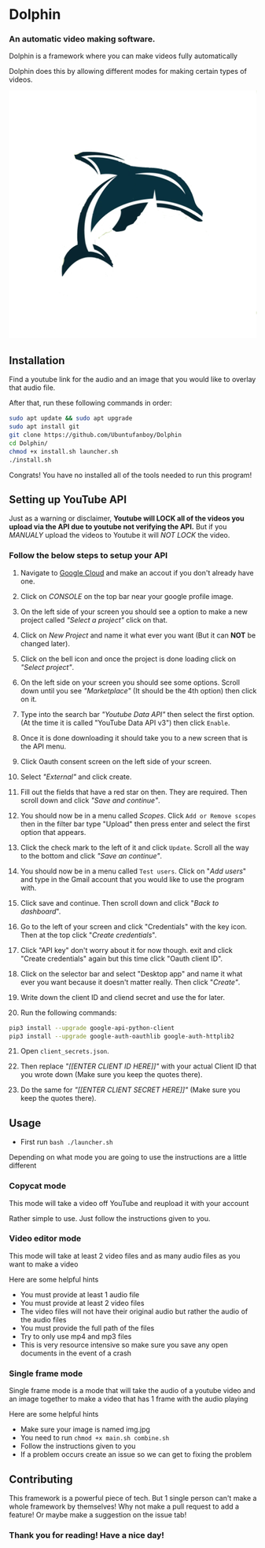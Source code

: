 # Dolphin
### An automatic video making software.

Dolphin is a framework where you can make videos fully automatically

Dolphin does this by allowing different modes for making certain types of videos.

![Dolphin](Dolphin.png "Dolphin")

## Installation

Find a youtube link for the audio and an image that you would like to overlay that audio file.

After that, run these following commands in order:

```bash
sudo apt update && sudo apt upgrade
sudo apt install git
git clone https://github.com/Ubuntufanboy/Dolphin
cd Dolphin/
chmod +x install.sh launcher.sh
./install.sh
```

Congrats! You have no installed all of the tools needed to run this program!

## Setting up YouTube API

Just as a warning or disclaimer, **Youtube will LOCK all of the videos you upload via the API due to youtube not verifying the API.** But if you *MANUALY* upload the videos to Youtube it will *NOT LOCK* the video.

### Follow the below steps to setup your API

1. Navigate to [Google Cloud](https://cloud.google.com/) and make an accout if you don't already have one.

2. Click on *CONSOLE* on the top bar near your google profile image.

3. On the left side of your screen you should see a option to make a new project called *"Select a project"* click on that.

4. Click on *New Project* and name it what ever you want (But it can **NOT** be changed later).

5. Click on the bell icon and once the project is done loading click on *"Select project"*.

6. On the left side on your screen you should see some options. Scroll down until you see *"Marketplace"* (It should be the 4th option) then click on it.

7. Type into the search bar *"Youtube Data API"* then select the first option. (At the time it is called "YouTube Data API v3") then click `Enable`.

8. Once it is done downloading it should take you to a new screen that is the API menu.

9. Click Oauth consent screen on the left side of your screen.

10. Select *"External"* and click create.

11. Fill out the fields that have a red star on then. They are required. Then scroll down and click *"Save and continue"*.

12. You should now be in a menu called *Scopes*. Click `Add or Remove scopes` then in the filter bar type "Upload" then press enter and select the first option that appears.

13. Click the check mark to the left of it and click `Update`. Scroll all the way to the bottom and click *"Save an continue"*.

14. You should now be in a menu called `Test users`. Click on "*Add users*" and type in the Gmail account that you would like to use the program with.

15. Click save and continue. Then scroll down and click "*Back to dashboard*".

16. Go to the left of your screen and click "Credentials" with the key icon. Then at the top click "*Create credentials*".

17. Click "API key" don't worry about it for now though. exit and click "Create credentials" again but this time click "Oauth client ID".

18. Click on the selector bar and select "Desktop app" and name it what ever you want because it doesn't matter really. Then click "*Create"*.

19. Write down the client ID and cliend secret and use the for later.

20. Run the following commands:
```bash
pip3 install --upgrade google-api-python-client
pip3 install --upgrade google-auth-oauthlib google-auth-httplib2
```

21. Open `client_secrets.json`.

22. Then replace *"[[ENTER CLIENT ID HERE]]"* with your actual Client ID that you wrote down (Make sure you keep the quotes there).

23. Do the same for *"[[ENTER CLIENT SECRET HERE]]"* (Make sure you keep the quotes there).

## Usage

- First run ``bash ./launcher.sh``

Depending on what mode you are going to use the instructions are a little different

### Copycat mode

This mode will take a video off YouTube and reupload it with your account

Rather simple to use. Just follow the instructions given to you.

### Video editor mode

This mode will take at least 2 video files and as many audio files as you want to make a video

Here are some helpful hints

- You must provide at least 1 audio file
- You must provide at least 2 video files
- The video files will not have their original audio but rather the audio of the audio files
- You must provide the full path of the files
- Try to only use mp4 and mp3 files
- This is very resource intensive so make sure you save any open documents in the event of a crash

### Single frame mode

Single frame mode is a mode that will take the audio of a youtube video and an image together to make a video that has 1 frame with the audio playing

Here are some helpful hints

- Make sure your image is named img.jpg
- You need to run ``chmod +x main.sh combine.sh``
- Follow the instructions given to you
- If a problem occurs create an issue so we can get to fixing the problem

## Contributing 

This framework is a powerful piece of tech. But 1 single person can't make a whole framework by themselves! Why not make a pull request to add a feature! Or maybe make a suggestion on the issue tab! 

### Thank you for reading! Have a nice day!

